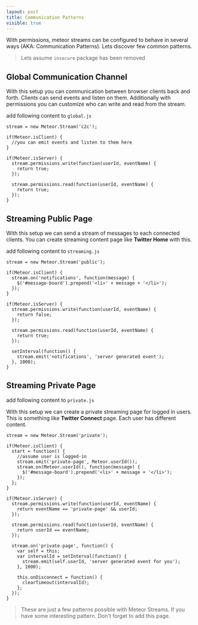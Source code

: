 ```yaml
---
layout: post
title: Communication Patterns
visible: true
---
```


With permissions, meteor streams can be configured to behave in several ways (AKA: Communication Patterns). Lets discover few common patterns.

> Lets assume `insecure` package has been removed

## Global Communication Channel

With this setup you can communication between browser clients back and forth. Clients can send events and listen on them. Additionally with permissions you can customize who can write and read from the stream.

add following content to `global.js`

    stream = new Meteor.Stream('c2c');

    if(Meteor.isClient) {
      //you can emit events and listen to them here
    }

    if(Meteor.isServer) {
      stream.permissions.write(function(userId, eventName) {
        return true;
      });

      stream.permissions.read(function(userId, eventName) {
        return true;
      });
    }

## Streaming Public Page

With this setup we can send a stream of messages to each connected clients. You can create streaming content page like **Twitter Home** with this.

add following content to `streaming.js`

    stream = new Meteor.Stream('public');

    if(Meteor.isClient) {
      stream.on('notifications', function(message) {
        $('#message-board').prepend('<li>' + message + '</li>');
      });
    }

    if(Meteor.isServer) {
      stream.permissions.write(function(userId, eventName) {
        return false;
      });

      stream.permissions.read(function(userId, eventName) {
        return true;
      });

      setInterval(function() {
        stream.emit('notifications', 'server generated event');
      }, 1000);
    }

## Streaming Private Page

add following content to `private.js`

With this setup we can create a private streaming page for logged in users. This is something like **Twitter Connect** page. Each user has different content.

    stream = new Meteor.Stream('private');

    if(Meteor.isClient) {
      start = function() {
        //assume user is logged-in
        stream.emit('private-page', Meteor.userId());
        stream.on(Meteor.userId(), function(message) {
          $('#message-board').prepend('<li>' + message + '</li>');
        });
      };
    }

    if(Meteor.isServer) {
      stream.permissions.write(function(userId, eventName) {
        return eventName == 'private-page' && userId;
      });

      stream.permissions.read(function(userId, eventName) {
        return userId == eventName;
      });

      stream.on('private-page', function() {
        var self = this;
        var intervalId = setInterval(function() {
          stream.emit(self.userId, 'server generated event for you');
        }, 1000);
        
        this.onDisconnect = function() {
          clearTimeout(intervalId);
        };
      });
    }

> These are just a few patterns possible with Meteor Streams. If you have some interesting pattern. Don't forget to add this page.